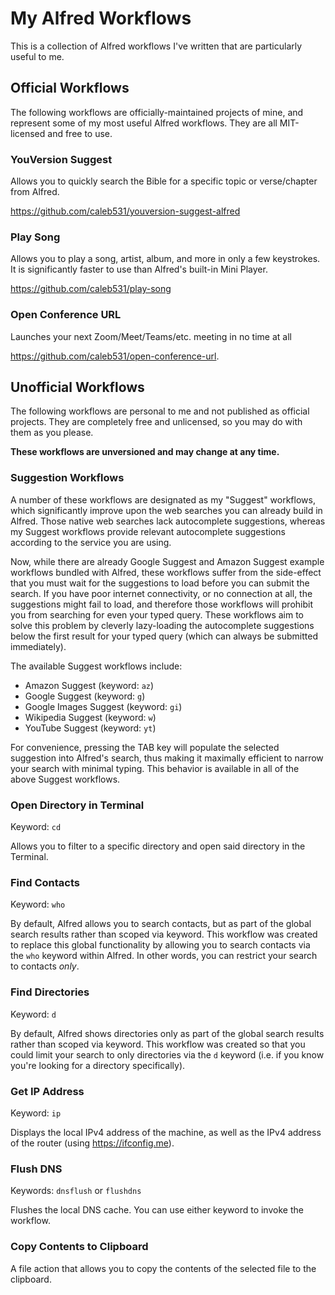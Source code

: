 # My Alfred Workflows

This is a collection of Alfred workflows I've written that are particularly
useful to me.

## Official Workflows

The following workflows are officially-maintained projects of mine, and
represent some of my most useful Alfred workflows. They are all MIT-licensed
and free to use.

### YouVersion Suggest

Allows you to quickly search the Bible for a specific topic or verse/chapter from Alfred.

https://github.com/caleb531/youversion-suggest-alfred

### Play Song

Allows you to play a song, artist, album, and more in only a few keystrokes. It
is significantly faster to use than Alfred's built-in Mini Player.

https://github.com/caleb531/play-song

### Open Conference URL

Launches your next Zoom/Meet/Teams/etc. meeting in no time at all

https://github.com/caleb531/open-conference-url.

## Unofficial Workflows

The following workflows are personal to me and not published as official
projects. They are completely free and unlicensed, so you may do with them as
you please.

**These workflows are unversioned and may change at any time.**

### Suggestion Workflows

A number of these workflows are designated as my "Suggest" workflows, which
significantly improve upon the web searches you can already build in Alfred.
Those native web searches lack autocomplete suggestions, whereas my Suggest
workflows provide relevant autocomplete suggestions according to the service
you are using.

Now, while there are already Google Suggest and Amazon Suggest example
workflows bundled with Alfred, these workflows suffer from the side-effect that
you must wait for the suggestions to load before you can submit the search. If
you have poor internet connectivity, or no connection at all, the suggestions
might fail to load, and therefore those workflows will prohibit you from
searching for even your typed query. These workflows aim to solve this problem
by cleverly lazy-loading the autocomplete suggestions below the first result
for your typed query (which can always be submitted immediately).

The available Suggest workflows include:

- Amazon Suggest (keyword: `az`)
- Google Suggest (keyword: `g`)
- Google Images Suggest (keyword: `gi`)
- Wikipedia Suggest (keyword: `w`)
- YouTube Suggest (keyword: `yt`)

For convenience, pressing the TAB key will populate the selected suggestion into
Alfred's search, thus making it maximally efficient to narrow your search with
minimal typing. This behavior is available in all of the above Suggest
workflows.

### Open Directory in Terminal

Keyword: `cd`

Allows you to filter to a specific directory and open said directory in the
Terminal.

### Find Contacts

Keyword: `who`

By default, Alfred allows you to search contacts, but as part of the global
search results rather than scoped via keyword. This workflow was created to
replace this global functionality by allowing you to search contacts via the
`who` keyword within Alfred. In other words, you can restrict your search to
contacts _only_.

### Find Directories

Keyword: `d`

By default, Alfred shows directories only as part of the global search results
rather than scoped via keyword. This workflow was created so that you could
limit your search to only directories via the `d` keyword (i.e. if you know
you're looking for a directory specifically).

### Get IP Address

Keyword: `ip`

Displays the local IPv4 address of the machine, as well as the IPv4 address of
the router (using https://ifconfig.me).

### Flush DNS

Keywords: `dnsflush` or `flushdns`

Flushes the local DNS cache. You can use either keyword to invoke the workflow.

### Copy Contents to Clipboard

A file action that allows you to copy the contents of the selected file to the
clipboard.
